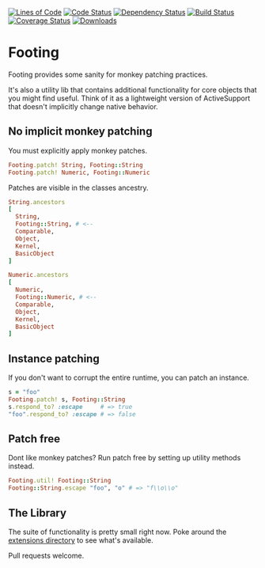 [![Lines of Code](http://img.shields.io/badge/lines_of_code-279-brightgreen.svg?style=flat)](http://blog.codinghorror.com/the-best-code-is-no-code-at-all/)
[![Code Status](http://img.shields.io/codeclimate/github/hopsoft/footing.svg?style=flat)](https://codeclimate.com/github/hopsoft/footing)
[![Dependency Status](http://img.shields.io/gemnasium/hopsoft/footing.svg?style=flat)](https://gemnasium.com/hopsoft/footing)
[![Build Status](http://img.shields.io/travis/hopsoft/footing.svg?style=flat)](https://travis-ci.org/hopsoft/footing)
[![Coverage Status](https://img.shields.io/coveralls/hopsoft/footing.svg?style=flat)](https://coveralls.io/r/hopsoft/footing?branch=master)
[![Downloads](http://img.shields.io/gem/dt/coast.svg?style=flat)](http://rubygems.org/gems/footing)

# Footing

Footing provides some sanity for monkey patching practices.

It's also a utility lib that contains additional functionality for core objects that you might find useful.
Think of it as a lightweight version of ActiveSupport that doesn't implicitly change native behavior.

## No implicit monkey patching

You must explicitly apply monkey patches.

```ruby
Footing.patch! String, Footing::String
Footing.patch! Numeric, Footing::Numeric
```

Patches are visible in the classes ancestry.

```ruby
String.ancestors
[
  String,
  Footing::String, # <--
  Comparable,
  Object,
  Kernel,
  BasicObject
]

Numeric.ancestors
[
  Numeric,
  Footing::Numeric, # <--
  Comparable,
  Object,
  Kernel,
  BasicObject
]
```

## Instance patching

If you don't want to corrupt the entire runtime, you can patch an instance.

```ruby
s = "foo"
Footing.patch! s, Footing::String
s.respond_to? :escape     # => true
"foo".respond_to? :escape # => false
```

## Patch free

Dont like monkey patches? Run patch free by setting up utility methods instead.

```ruby
Footing.util! Footing::String
Footing::String.escape "foo", "o" # => "f\\o\\o"
```

## The Library

The suite of functionality is pretty small right now.
Poke around the [extensions directory](https://github.com/hopsoft/footing/tree/master/lib/footing/extensions) to see what's available.

Pull requests welcome.

